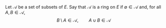 Let $\mathcal{A}$ be a set of subsets of $E$. Say that $\mathcal{A}$ is a ring on $E$ if $\emptyset \in \mathcal{A}$ and, for all $A,B\in \mathcal{A}$,
$$
B\setminus A\in \mathcal{A}, \quad\quad A\cup B\in \mathcal{A}
$$
